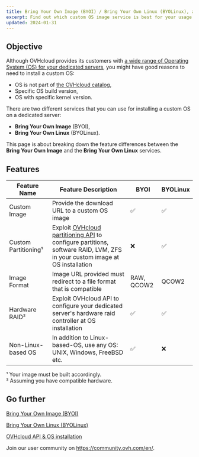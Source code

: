 ```yaml
---
title: Bring Your Own Image (BYOI) / Bring Your Own Linux (BYOLinux), a comparison sheet
excerpt: Find out which custom OS image service is best for your usage
updated: 2024-01-31
---
```


## Objective

Although OVHcloud provides its customers with [a wide range of Operating System (OS) for your dedicated servers](https://www.ovhcloud.com/en-gb/bare-metal/os/), you might have good reasons to need to install a custom OS:

- OS is not part of [the OVHcloud catalog](https://www.ovhcloud.com/en-gb/bare-metal/os/),
- Specific OS build version,
- OS with specific kernel version.

There are two different services that you can use for installing a custom OS on a dedicated server:

- **Bring Your Own Image** (BYOI),
- **Bring Your Own Linux** (BYOLinux).

This page is about breaking down the feature differences between the **Bring Your Own Image** and the **Bring Your Own Linux** services.

## Features

|Feature Name|Feature Description|BYOI|BYOLinux|
|-|-|-|-|
|Custom Image|Provide the download URL to a custom OS image|✅|✅|
|Custom Partitioning¹|Exploit [OVHcloud partitioning API](partitioning_ovh1.) to configure partitions, software RAID, LVM, ZFS in your custom image at OS installation|❌|✅|
|Image Format|Image URL provided must redirect to a file format that is compatible|RAW, QCOW2|QCOW2|
|Hardware RAID²|Exploit OVHcloud API to configure your dedicated server's hardware raid controller at OS installation|✅|✅|
|Non-Linux-based OS|In addition to Linux-based-OS, use any OS: UNIX, Windows, FreeBSD etc.|✅|❌|

¹ Your image must be built accordingly.<br />
² Assuming you have compatible hardware.<br />

## Go further

[Bring Your Own Image (BYOI)](bring-your-own-image1.)

[Bring Your Own Linux (BYOLinux)](bring-your-own-linux1.)

[OVHcloud API & OS installation](api-os-installation1.)

Join our user community on <https://community.ovh.com/en/>.
